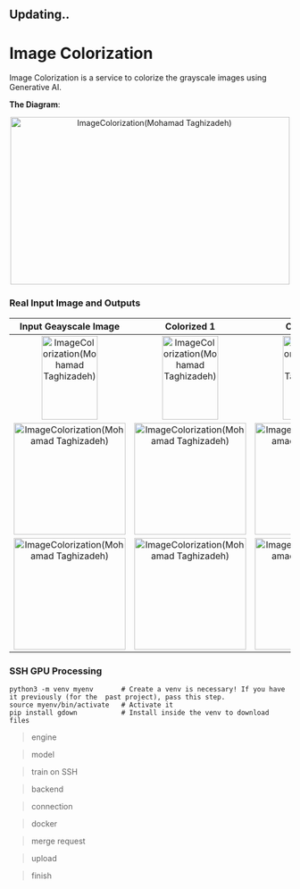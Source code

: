 ## Updating.. 

# Image Colorization
Image Colorization is a service to colorize the grayscale images using Generative AI.

**The Diagram**:
<div align="center">
  <img src="https://github.com/user-attachments/assets/ca5e9435-6763-4ab3-a03a-6635fed3c97a" alt="ImageColorization(Mohamad Taghizadeh)" width="500" height="300">

</div>

### Real Input Image and Outputs

Input Geayscale Image      |  Colorized 1              |  Colorized 2              |  Colorized 3              |  Colorized 4              |  Colorized 5        
:-------------------------:|:-------------------------:|:-------------------------:|:-------------------------:|:-------------------------:|:-------------------------: 
<img src="https://github.com/user-attachments/assets/6af98941-2cce-40f5-9fe7-acb78a0200ad" alt="ImageColorization(Mohamad Taghizadeh)" width="100" height="150">   | <img src="https://github.com/user-attachments/assets/68e7fc2a-68af-4719-9a2e-47ea22d9539b" alt="ImageColorization(Mohamad Taghizadeh)" width="100" height="150">  | <img src="https://github.com/user-attachments/assets/0853fbe1-cdbf-4cf2-a0a2-7816bae770cf" alt="ImageColorization(Mohamad Taghizadeh)" width="100" height="150">  | <img src="https://github.com/user-attachments/assets/be6a689e-cddd-4582-b8d1-aa63ab6f3354" alt="ImageColorization(Mohamad Taghizadeh)" width="100" height="150">  |  <img src="https://github.com/user-attachments/assets/cdb765e3-c416-43a2-a579-17dd8aa97462" alt="ImageColorization(Mohamad Taghizadeh)" width="100" height="150">  |  <img src="https://github.com/user-attachments/assets/5087de5c-3951-46db-8286-b1cf9342412e" alt="ImageColorization(Mohamad Taghizadeh)" width="100" height="150">
<img src="https://github.com/user-attachments/assets/599ba6e8-b083-4736-ad25-57c4f50c2a46" alt="ImageColorization(Mohamad Taghizadeh)" width="200" height="200"> |  <img src="https://github.com/user-attachments/assets/84f22b8d-bd2d-4ffd-ac26-13a59331028e" alt="ImageColorization(Mohamad Taghizadeh)" width="200" height="200">|  <img src="https://github.com/user-attachments/assets/8b3f3021-9411-4d00-9aa0-d6be09915813" alt="ImageColorization(Mohamad Taghizadeh)" width="200" height="200">|  <img src="https://github.com/user-attachments/assets/2b04f9b2-dc90-445c-9c67-b3e089c3e768" alt="ImageColorization(Mohamad Taghizadeh)" width="200" height="200">|  <img src="https://github.com/user-attachments/assets/e85cedb4-bac7-467f-95ba-048af10d843c" alt="ImageColorization(Mohamad Taghizadeh)" width="200" height="200">|<img src="https://github.com/user-attachments/assets/ffd99aba-f9c5-411b-8993-f866c177592d" alt="ImageColorization(Mohamad Taghizadeh)" width="200" height="200"> 
<img src="https://github.com/user-attachments/assets/64d9f036-11b8-4869-a86b-3e51e4b71797" alt="ImageColorization(Mohamad Taghizadeh)" width="200" height="200"> |<img src="https://github.com/user-attachments/assets/2b408de9-215b-4012-9456-100f4cf74cfc" alt="ImageColorization(Mohamad Taghizadeh)" width="200" height="200"> |<img src="https://github.com/user-attachments/assets/ae5afcee-23ff-4b6f-9720-9f09ac2ae4ef" alt="ImageColorization(Mohamad Taghizadeh)" width="200" height="200"> |<img src="https://github.com/user-attachments/assets/f1ba82ab-8f5e-4075-8061-a1ca2f5b6fa4" alt="ImageColorization(Mohamad Taghizadeh)" width="200" height="200"> |<img src="https://github.com/user-attachments/assets/01f0e674-7201-46f8-93a1-904799aa1ee3" alt="ImageColorization(Mohamad Taghizadeh)" width="200" height="200"> |<img src="https://github.com/user-attachments/assets/de3d4bcc-6430-4ad7-a44f-3822066a39da" alt="ImageColorization(Mohamad Taghizadeh)" width="200" height="200"> 



### SSH GPU Processing
```
python3 -m venv myenv       # Create a venv is necessary! If you have it previously (for the  past project), pass this step.
source myenv/bin/activate   # Activate it
pip install gdown           # Install inside the venv to download files
```

> engine

> model

> train on SSH

> backend

> connection

> docker

> merge request

> upload

> finish
